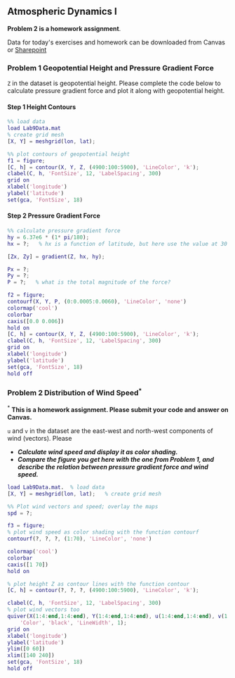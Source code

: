 ## Atmospheric Dynamics I

**Problem 2 is a homework assignment**. 

Data for today's exercises and homework can be downloaded from Canvas or 
[Sharepoint](https://gohkust-my.sharepoint.com/:u:/g/personal/shixm_ust_hk/EX8qpWmNIClFic5OzIdtQx4BKxOqla_o56CIg_e6M3YeWg?e=67f33u)

### Problem 1 Geopotential Height and Pressure Gradient Force

`Z` in the dataset is geopotential height. Please complete the code below to calculate pressure gradient force and plot it along with geopotential height.

#### Step 1 Height Contours
```matlab
%% load data
load Lab9Data.mat
% create grid mesh
[X, Y] = meshgrid(lon, lat);

%% plot contours of geopotential height
f1 = figure;
[C, h] = contour(X, Y, Z, (4900:100:5900), 'LineColor', 'k');
clabel(C, h, 'FontSize', 12, 'LabelSpacing', 300)
grid on
xlabel('longitude')
ylabel('latitude')
set(gca, 'FontSize', 18)
```

#### Step 2 Pressure Gradient Force
```matlab
%% calculate pressure gradient force
hy = 6.37e6 * (1* pi/180);
hx = ?;   % hx is a function of latitude, but here use the value at 30 degree north

[Zx, Zy] = gradient(Z, hx, hy);

Px = ?;
Py = ?;
P = ?;   % what is the total magnitude of the force?

f2 = figure;
contourf(X, Y, P, (0:0.0005:0.0060), 'LineColor', 'none')
colormap('cool')
colorbar
caxis([0.0 0.006])
hold on
[C, h] = contour(X, Y, Z, (4900:100:5900), 'LineColor', 'k');
clabel(C, h, 'FontSize', 12, 'LabelSpacing', 300)
grid on
xlabel('longitude')
ylabel('latitude')
set(gca, 'FontSize', 18)
hold off
```

### Problem 2 Distribution of Wind Speed<sup>*</sup>

<sup>*</sup> **This is a homework assignment. Please submit your code and answer on Canvas.**

`u` and `v` in the dataset are the east-west and north-west components of wind (vectors). Please 
* _**Calculate wind speed and display it as color shading.**_
* _**Compare the figure you get here with the one from Problem 1, and describe the relation between pressure gradient force and wind speed.**_

```matlab
load Lab9Data.mat.  % load data
[X, Y] = meshgrid(lon, lat);   % create grid mesh

%% Plot wind vectors and speed; overlay the maps
spd = ?;

f3 = figure;
% plot wind speed as color shading with the function contourf
contourf(?, ?, ?, (1:70), 'LineColor', 'none')

colormap('cool')
colorbar
caxis([1 70])
hold on

% plot height Z as contour lines with the function contour
[C, h] = contour(?, ?, ?, (4900:100:5900), 'LineColor', 'k');

clabel(C, h, 'FontSize', 12, 'LabelSpacing', 300)
% plot wind vectors too
quiver(X(1:4:end,1:4:end), Y(1:4:end,1:4:end), u(1:4:end,1:4:end), v(1:4:end, 1:4:end), ...
    'Color', 'black', 'LineWidth', 1);
grid on
xlabel('longitude')
ylabel('latitude')
ylim([0 60])
xlim([140 240])
set(gca, 'FontSize', 18)
hold off
```
